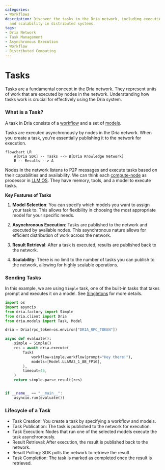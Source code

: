 ```yaml
---
categories:
- Workflows
description: Discover the tasks in the Dria network, including execution, model selection,
  and scalability in distributed systems.
tags:
- Dria Network
- Task Management
- Asynchronous Execution
- Workflow
- Distributed Computing
---
```


# Tasks

Tasks are a fundamental concept in the Dria network. 
They represent units of work that are executed by nodes in the network. 
Understanding how tasks work is crucial for effectively using the Dria system.

### What is a Task?

A task in Dria consists of a [workflow](workflows.md) and a set of [models](models.md).

Tasks are executed asynchronously by nodes in the Dria network. When you create a task, you're essentially publishing it to the network for execution.

```mermaid
flowchart LR
    A[Dria SDK] -- Tasks --> B[Dria Knowledge Network]
    B -- Results --> A
```

Nodes in the network listens to P2P messages and execute tasks based on their capabilities and availability. 
We can think each [compute-node](https://github.com/firstbatchxyz/dkn-compute-node) as processor in [LLM OS](https://x.com/karpathy/status/1723140519554105733).
They have memory, tools, and a model to execute tasks.


**Key Features of Tasks**

1. **Model Selection**: You can specify which models you want to assign your task to. This allows for flexibility in choosing the most appropriate model for your specific needs.

2. **Asynchronous Execution**: Tasks are published to the network and executed by available nodes. This asynchronous nature allows for efficient distribution of work across the network.

3. **Result Retrieval**: After a task is executed, results are published back to the network.

4. **Scalability**: There is no limit to the number of tasks you can publish to the network, allowing for highly scalable operations.

### Sending Tasks

In this example, we are using `Simple` task, one of the built-in tasks that takes prompt and executes it on a model.
See [Singletons](singletons.md) for more details.

```python
import os
import asyncio
from dria.factory import Simple
from dria.client import Dria
from dria.models import Task, Model

dria = Dria(rpc_token=os.environ["DRIA_RPC_TOKEN"])

async def evaluate():
    simple = Simple()
    res = await dria.execute(
        Task(
            workflow=simple.workflow(prompt="Hey there!"),
            models=[Model.LLAMA3_1_8B_FP16],
        ),
        timeout=45,
    )
    return simple.parse_result(res)


if __name__ == "__main__":
    asyncio.run(evaluate())
```

### Lifecycle of a Task

- Task Creation: You create a task by specifying a workflow and models.
- Task Publication: The task is published to the network for execution.
- Task Execution: Nodes that run one of the selected models execute the task asynchronously.
- Result Retrieval: After execution, the result is published back to the network.
- Result Polling: SDK polls the network to retrieve the result.
- Task Completion: The task is marked as completed once the result is retrieved.
